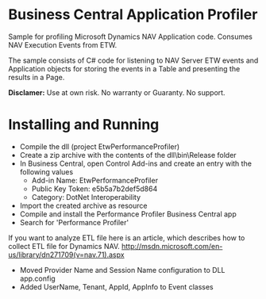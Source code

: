 Business Central Application Profiler
=====================================
Sample for profiling Microsoft Dynamics NAV Application code. Consumes NAV Execution Events from ETW.

The sample consists of C# code for listening to NAV Server ETW events and Application objects for storing the events in a Table and presenting the results in a Page.

**Disclamer:** Use at own risk. No warranty or Guaranty. No support.

Installing and Running
=====================================
* Compile the dll (project EtwPerformanceProfiler)
* Create a zip archive with the contents of the dll\bin\Release folder
* In Business Central, open Control Add-ins and create an entry with the following values
  * Add-in Name: EtwPerformanceProfiler
  * Public Key Token: e5b5a7b2def5d864
  * Category: DotNet Interoperability
* Import the created archive as resource
* Compile and install the Performance Profiler Business Central app
* Search for 'Performance Profiler'

If you want to analyze ETL file here is an article, which describes how to collect ETL file for Dynamics NAV.
http://msdn.microsoft.com/en-us/library/dn271709(v=nav.71).aspx

- Moved Provider Name and Session Name configuration to DLL app.config
- Added UserName, Tenant, AppId, AppInfo to Event classes
